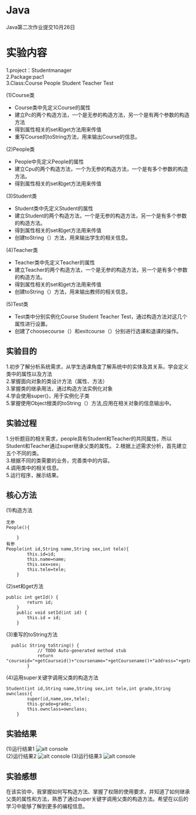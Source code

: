 # Java
Java第二次作业提交10月26日
# 实验内容
1.project：Studentmanager  
2.Package:pac1   
3.Class:Course   People   Student    Teacher  Test    

(1)Course类
* Course类中先定义Course的属性   
* 建立Pc的两个构造方法，一个是无参的构造方法，另一个是有两个参数的构造方法   
* 得到属性相关的set和get方法用来传值   
* 重写Course的toString方法，用来输出Course的信息。     

(2)People类
* People中先定义People的属性  
* 建立Cpu的两个构造方法，一个为无参的构造方法，一个是有多个参数的构造方法。   
* 得到属性相关的set和get方法用来传值   
    

(3)Student类  
* Student类中先定义Student的属性
* 建立Student的两个构造方法，一个是无参的构造方法，另一个是有多个参数的构造方法。  
* 得到属性相关的set和get方法用来传值
* 创建toString（）方法，用来输出学生的相关信息。   

(4)Teacher类  
* Teacher类中先定义Teacher的属性
* 建立Teacher的两个构造方法，一个是无参的构造方法，另一个是有多个参数的构造方法。  
* 得到属性相关的set和get方法用来传值
* 创建toString（）方法，用来输出教师的相关信息。   

(5)Test类   
* Test类中分别实例化Course   Student    Teacher   Test，通过构造方法对这几个属性进行设置。   
* 创建了choosecourse（）和exitcourse（）分别进行选课和退课的操作。  
## 实验目的
1.初步了解分析系统需求，从学生选课角度了解系统中的实体及其关系，学会定义类中的属性以及方法     
2.掌握面向对象的类设计方法（属性、方法）  
3.掌握类的继承用法，通过构造方法实例化对象  
4.学会使用super()，用于实例化子类  
5.掌握使用Object根类的toString（）方法,应用在相关对象的信息输出中。  

## 实验过程
1.分析题目的相关需求，people具有Student和Teacher的共同属性，所以Student和Teacher通过super继承父类的属性。
2.根据上述需求分析，首先建立五个不同的类。  
3.根据不同的类需要的业务，完善类中的内容。   
4.调用类中的相关信息。  
5.运行程序，展示结果。  
## 核心方法
(1)构造方法
```
无参   
People(){
		
	}
有参   
People(int id,String name,String sex,int tele){
		this.id=id;
		this.name=name;
		this.sex=sex;
		this.tele=tele;
	}
```
(2)set和get方法
```
public int getId() {
		return id;
	}
	public void setId(int id) {
		this.id = id;
	}
```
(3)重写的toString方法
```
  public String toString() {
			// TODO Auto-generated method stub
			return "courseid="+getCourseid()+"coursename="+getCoursename()+"address="+getAddress()+"time="+getTime()+"courseteacher="+getCourseteacher()+"source="+getSource();
		}
```
(4)运用super关键字调用父类的构造方法
```
Student(int id,String name,String sex,int tele,int grade,String ownclass){
		super(id,name,sex,tele);
		this.grade=grade;
		this.ownclass=ownclass;
	}
```
## 实验结果
(1)运行结果1
![alt console](http://m.qpic.cn/psc?/V52yqGBZ0K1FfT4VLt0D434dKK44lH1q/ruAMsa53pVQWN7FLK88i5j2kyiSsRZVekjkWTORWi49rhUKnotedxKNak4un1n5CDPYGzfVuHTaNeRQ6iNb4se0EIXBDea3FjdqmODkkBjU!/b&bo=JASHAAAAAAADB4U!&rf=viewer_4)   
(2)运行结果2
![alt console](http://m.qpic.cn/psc?/V52yqGBZ0K1FfT4VLt0D434dKK44lH1q/45NBuzDIW489QBoVep5mcaMtIlgBMdpc.XEpqJyxJe.c8N0gobLqjD9NaKbU1fi8ZSFfx5RRV6u7nteZT2OFVo6sqyQK1zs6Iu0ETtAex*I!/b&bo=lgOLAAAAAAADFyw!&rf=viewer_4) 
(3)运行结果3
![alt console](http://m.qpic.cn/psc?/V52yqGBZ0K1FfT4VLt0D434dKK44lH1q/45NBuzDIW489QBoVep5mcSXsy9Vk4kFbiGhJnCiSpq3q5LvNAlEDL2I554PhcsMASu2HyK0zaaDUVBAXmkvatzcNV6nUDKP*MLOgOOCydKs!/b&bo=dwOZAAAAAAADF98!&rf=viewer_4) 
## 实验感想 
在该实验中，我掌握如何写构造方法、掌握了权限的使用要求，并知道了如何继承父类的属性和方法，熟悉了通过super关键字调用父类的构造方法。希望在以后的学习中能够了解到更多的编程信息。    
